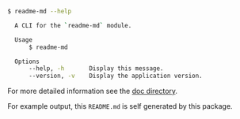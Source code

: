 ```sh
$ readme-md --help

  A CLI for the `readme-md` module.

  Usage
      $ readme-md

  Options
      --help, -h       Display this message.
      --version, -v    Display the application version.
```

For more detailed information see the [doc directory](doc/).

For example output, this `README.md` is self generated by this package.
